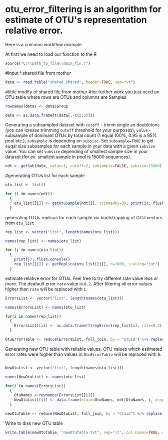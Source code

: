 # otu_error_filtering is an algorithm for estimate of OTU's representation relative error. 
Here is a common workflow example

At first we need to load our function to the R

```R
source("C:\\path_to_file\\main_fin.r")
```

#Input *.shared file from mothur

```R
data <- read.table("shared.shared", header=TRUE, sep="\t")
```

#little modify of shared file from mothur
#for further work you just need an OTU table where rows are OTUs and columns are Samples

```R
rownames(data) <- data$Group

data <- as.data.frame(t(data[,-c(1:3)]))
```

Generating a subsampled dataset with `cutoff` - trimm single an doubletons (you can icrease trimming `cutoff` threshold for your purposes), `value` - subsample of dominant OTUs by total count (1 equal 100%, 0.95 is a 95% pool etc.), `subsample` is depending on `subsize`. Set `subsample=TRUE` to get euqal size subsamples for each sample in your data with a given `subsize` value. You can set `subsize` depending of smallest sample size in your dataset (for ex. smallest sample in pool is 15000 sequences).

```R
ndt <- getSub(data, value=1, cutoff=2, subsample=FALSE, subsize=15000)
```

#generating OTUs list for each sample

```R
otu_list <- list()

for (i in names(ndt))
  {
    otu_list[[i]] <- getOtuSample(ndt[i], trimmedby=0); print(i); flush.console()
  }
```

generating OTUs replicas for each sample via bootstrapping of OTU vectors from `otu_list`

```R
rep_list <- vector("list", length(names(otu_list)))

names(rep_list) <- names(otu_list)

for (j in names(otu_list))
  {  
    print(j); flush.console()
    rep_list[[j]] <- getReplica(otu_list[[j]], n=1000, scaling="int")
  }
```

estimate relative error for OTUs. Feel free to try different rate value less or more. The deafault error `rate` value is `0.2`.
After filtering all error values higher than `rate` will be replaced with `1`.

```R
ErrorsList <- vector("list", length(names(otu_list)))

names(ErrorsList) <- names(otu_list)

for(i in names(rep_list))
  {
    ErrorsList[[i]] <- as.data.frame(t(repError(rep_list[i], rate=0.2)))
  }

OtuErrorTable <- reduce(ErrorsList, full_join, by = "otuid") %>% replace(., is.na(.), 1);
```

Generating new OTU table with reliable values. OTU values which estimated error rates were higher than values in `OtuErrorTable` will be replaced with `0`.

```R

NewOtuList <- vector("list", length(names(otu_list)))

names(NewOtuList) <- names(otu_list)

for(i in names(ErrorsList))
  {
    OtuNames <-rownames(ErrorsList[[i]])
    NewOtuList[[i]] <- data.frame(otuid=OtuNames, ndt[OtuNames, i, drop=FALSE])
  }

newOtuTable <- reduce(NewOtuList, full_join, by = "otuid") %>% replace(., is.na(.), 0);

```

Write to disk new OTU table

```R
write.table(newOtuTable, "newOtuTable.txt", sep='\t', col.names=TRUE, quote=FALSE)
```

